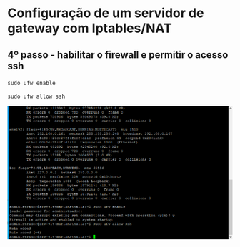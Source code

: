 # Configuração de um servidor de gateway com Iptables/NAT

## 4º passo - habilitar o firewall e permitir o acesso ssh

```
sudo ufw enable
```
```
sudo ufw allow ssh
```
![4](https://github.com/MNahVR/Sred/blob/main/Galeria/4.png)



